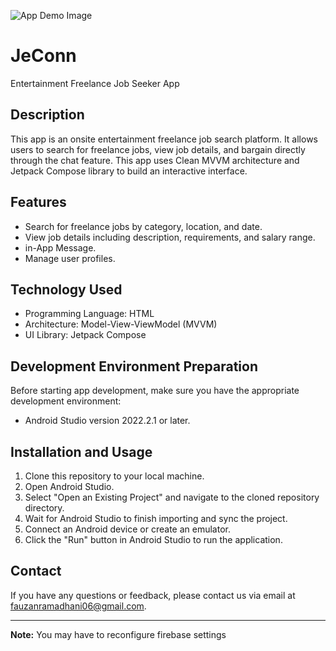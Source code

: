 ![App Demo Image]([https://example.com/path/to/image.jpg](https://drive.google.com/file/d/1Z9xIne59AU594KiwB13WoK5xd-QOyjll/view?usp=sharing))

# JeConn

Entertainment Freelance Job Seeker App

## Description

This app is an onsite entertainment freelance job search platform. It allows users to search for freelance jobs, view job details, and bargain directly through the chat feature. This app uses Clean MVVM architecture and Jetpack Compose library to build an interactive interface.

## Features

- Search for freelance jobs by category, location, and date.
- View job details including description, requirements, and salary range.
- in-App Message.
- Manage user profiles.

## Technology Used

- Programming Language: HTML
- Architecture: Model-View-ViewModel (MVVM)
- UI Library: Jetpack Compose

## Development Environment Preparation

Before starting app development, make sure you have the appropriate development environment:

- Android Studio version 2022.2.1 or later.

## Installation and Usage

1. Clone this repository to your local machine.
2. Open Android Studio.
3. Select "Open an Existing Project" and navigate to the cloned repository directory.
4. Wait for Android Studio to finish importing and sync the project.
5. Connect an Android device or create an emulator.
6. Click the "Run" button in Android Studio to run the application.

## Contact

If you have any questions or feedback, please contact us via email at [fauzanramadhani06@gmail.com](fauzanramadhani06@gmail.com).

---

**Note:** You may have to reconfigure firebase settings
